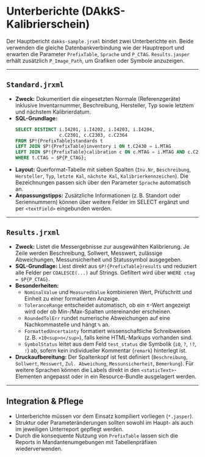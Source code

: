 # Unterberichte (DAkkS-Kalibrierschein)

Der Hauptbericht `dakks-sample.jrxml` bindet zwei Unterberichte ein. Beide
verwenden die gleiche Datenbankverbindung wie der Hauptreport und erwarten die
Parameter `PrefixTable`, `Sprache` und `P_CTAG`. `Results.jasper` erhält
zusätzlich `P_Image_Path`, um Grafiken oder Symbole anzuzeigen.

---

## `Standard.jrxml`

* **Zweck:** Dokumentiert die eingesetzten Normale (Referenzgeräte) inklusive
  Inventarnummer, Beschreibung, Hersteller, Typ sowie letztem und nächstem
  Kalibrierdatum.
* **SQL-Grundlage:**
  ```sql
  SELECT DISTINCT i.I4201, i.I4202, i.I4203, i.I4204,
                  c.C2301, c.C2303, c.C2364
  FROM $P!{PrefixTable}standards t
  LEFT JOIN $P!{PrefixTable}inventory i ON t.C2430 = i.MTAG
  LEFT JOIN $P!{PrefixTable}calibration c ON c.MTAG = i.MTAG AND c.C2339 = 1
  WHERE t.CTAG = $P{P_CTAG};
  ```
* **Layout:** Querformat-Tabelle mit sieben Spalten (`Inv.Nr`, `Beschreibung`,
  `Hersteller`, `Typ`, `letzte Kal`, `nächste Kal`, `Kalibrierkennzeichen`).
  Die Bezeichnungen passen sich über den Parameter `Sprache` automatisch an.
* **Anpassungstipps:** Zusätzliche Informationen (z. B. Standort oder
  Seriennummern) können über weitere Felder im SELECT ergänzt und per
  `<textField>` eingebunden werden.

---

## `Results.jrxml`

* **Zweck:** Listet die Messergebnisse zur ausgewählten Kalibrierung. Je Zeile
  werden Beschreibung, Sollwert, Messwert, zulässige Abweichungen,
  Messunsicherheit und Statussymbol ausgegeben.
* **SQL-Grundlage:** Liest direkt aus `$P!{PrefixTable}results` und reduziert
  alle Felder per `COALESCE(...)` auf Strings. Gefiltert wird über
  `WHERE ctag = $P{P_CTAG}`.
* **Besonderheiten:**
  * `NominalValue` und `MeasuredValue` kombinieren Wert, Prüfschritt und Einheit
    zu einer formatierten Anzeige.
  * `ToleranceRange` entscheidet automatisch, ob ein ±-Wert angezeigt wird oder
    ob Min-/Max-Spalten untereinander erscheinen.
  * `RoundedTolErr` rundet numerische Abweichungen auf eine Nachkommastelle und
    hängt `%` an.
  * `FormattedUncertainty` formatiert wissenschaftliche Schreibweisen (z. B.
    `×10<sup>n</sup>`), falls keine HTML-Markups vorhanden sind.
  * `SymbolStatus` leitet aus dem Feld `test_status` die Symbolik (`iO`, `?`,
    `!?`, `!`) ab, sofern kein individueller Kommentar (`remark`) hinterlegt ist.
* **Druckaufbereitung:** Der Spaltenkopf ist fest definiert (`Beschreibung`,
  `Sollwert`, `Messwert`, `Zul. Abweichung`, `Messunsicherheit`, `Bemerkung`).
  Für weitere Sprachen können die Labels direkt in den `<staticText>`-Elementen
  angepasst oder in ein Resource-Bundle ausgelagert werden.

---

## Integration & Pflege

* Unterberichte müssen vor dem Einsatz kompiliert vorliegen (`*.jasper`).
* Struktur oder Parameteränderungen sollten sowohl im Haupt- als auch im
  jeweiligen Unterreport gepflegt werden.
* Durch die konsequente Nutzung von `PrefixTable` lassen sich die Reports in
  Mandantenumgebungen mit Tabellenpräfixen wiederverwenden.
